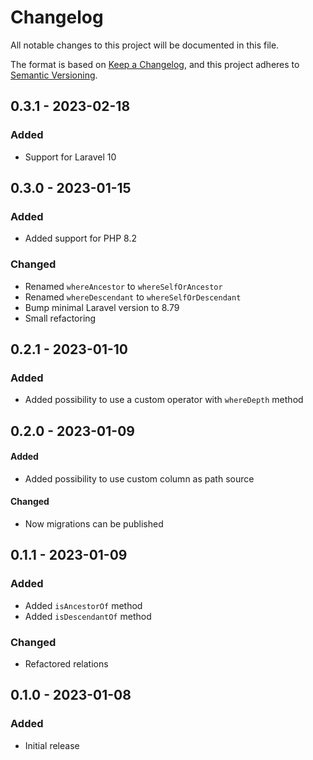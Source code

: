 # Changelog

All notable changes to this project will be documented in this file.

The format is based on [Keep a Changelog](https://keepachangelog.com/en/1.0.0/),
and this project adheres to [Semantic Versioning](https://semver.org/spec/v2.0.0.html).

## 0.3.1 - 2023-02-18

### Added

- Support for Laravel 10

## 0.3.0 - 2023-01-15

### Added

- Added support for PHP 8.2

### Changed

- Renamed `whereAncestor` to `whereSelfOrAncestor`
- Renamed `whereDescendant` to `whereSelfOrDescendant`
- Bump minimal Laravel version to 8.79
- Small refactoring

## 0.2.1 - 2023-01-10

### Added

- Added possibility to use a custom operator with `whereDepth` method

## 0.2.0 - 2023-01-09

#### Added

- Added possibility to use custom column as path source

#### Changed

- Now migrations can be published

## 0.1.1 - 2023-01-09

### Added

- Added `isAncestorOf` method
- Added `isDescendantOf` method

### Changed

- Refactored relations

## 0.1.0 - 2023-01-08

### Added

- Initial release
